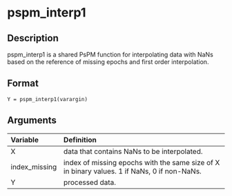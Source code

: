 # pspm_interp1
## Description
pspm_interp1 is a shared PsPM function for interpolating data with NaNs based on the reference of missing epochs and first order interpolation.

## Format
`Y = pspm_interp1(varargin)`

## Arguments
| Variable | Definition |
|:--|:--|
| X | data that contains NaNs to be interpolated. |
| index_missing | index of missing epochs with the same size of X in binary values. 1 if NaNs, 0 if non-NaNs. |
| Y | processed data. |

